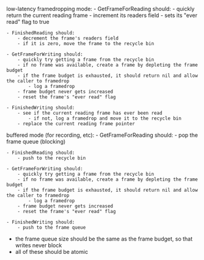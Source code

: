 low-latency framedropping mode:
    - GetFrameForReading should:
        - quickly return the current reading frame
        - increment its readers field
        - sets its "ever read" flag to true

    - FinishedReading should:
        - decrement the frame's readers field
        - if it is zero, move the frame to the recycle bin

    - GetFrameForWriting should:
        - quickly try getting a frame from the recycle bin
        - if no frame was available, create a frame by depleting the frame budget
        - if the frame budget is exhausted, it should return nil and allow the caller to framedrop
            - log a framedrop
        - frame budget never gets increased
        - reset the frame's "ever read" flag

    - FinishedWriting should:
        - see if the current reading frame has ever been read
            - if not, log a framedrop and move it to the recycle bin
        - replace the current reading frame pointer

buffered mode (for recording, etc):
    - GetFrameForReading should:
        - pop the frame queue (blocking)

    - FinishedReading should:
        - push to the recycle bin

    - GetFrameForWriting should:
        - quickly try getting a frame from the recycle bin
        - if no frame was available, create a frame by depleting the frame budget
        - if the frame budget is exhausted, it should return nil and allow the caller to framedrop
            - log a framedrop
        - frame budget never gets increased
        - reset the frame's "ever read" flag

    - FinishedWriting should:
        - push to the frame queue

* the frame queue size should be the same as the frame budget, so that writes never block
* all of these should be atomic

